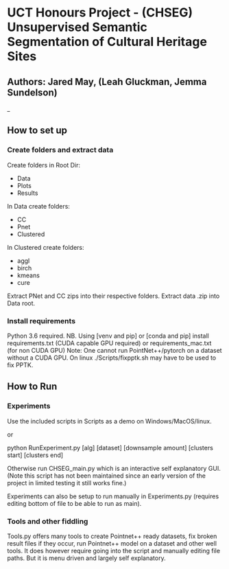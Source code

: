 # UCT Honours Project - (CHSEG) Unsupervised Semantic Segmentation of Cultural Heritage Sites

## Authors: Jared May, (Leah Gluckman, Jemma Sundelson)

_

## How to set up


### Create folders and extract data
Create folders in Root Dir:
 - Data
 - Plots
 - Results

In Data create folders:
- CC
- Pnet
- Clustered

In Clustered create folders:
- aggl
- birch
- kmeans
- cure

Extract PNet and CC zips into their respective folders.
Extract data .zip into Data root.

### Install requirements

Python 3.6 required. NB.
Using [venv and pip] or [conda and pip] install requirements.txt (CUDA capable GPU required) or requirements_mac.txt (for non CUDA GPU)
Note:
One cannot run PointNet++/pytorch on a dataset without a CUDA GPU.
On linux ./Scripts/fixpptk.sh may have to be used to fix PPTK.

## How to Run

### Experiments

Use the included scripts in Scripts as a demo on Windows/MacOS/linux.

or

python RunExperiment.py [alg] [dataset] [downsample amount] [clusters start] [clusters end]

Otherwise run CHSEG_main.py which is an interactive self explanatory GUI. (Note this script has not been maintained since an early version of the project in limited testing it still works fine.)

Experiments can also be setup to run manually in Experiments.py (requires editing bottom of file to be able to run as main).

### Tools and other fiddling

Tools.py offers many tools to create Pointnet++ ready datasets, fix broken result files if they occur, run Pointnet++ model on a dataset and other well tools. It does however require going into the script and manually editing file paths. But it is menu driven and largely self explanatory.
